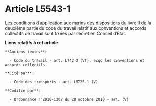 # Article L5543-1

Les conditions d'application aux marins des dispositions du livre II de la deuxième partie du code du travail relatif aux
conventions et accords collectifs de travail sont fixées par décret en Conseil d'Etat.

**Liens relatifs à cet article**

	**Anciens textes**:

	  - Code du travail - art. L742-2 (VT), ecqc les conventions et accords collectifs

	**Cité par**:

	  - Code des transports - art. L5725-1 (V)

	**Codifié par**:

	  - Ordonnance n°2010-1307 du 28 octobre 2010 - art. (V)
